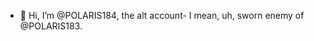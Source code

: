 - 👋 Hi, I’m @POLARIS184, the alt account- I mean, uh, sworn enemy of @POLARIS183.
<!---
POLARIS184/POLARIS184 is a ✨ special ✨ repository because its `README.md` (this file) appears on your GitHub profile.
You can click the Preview link to take a look at your changes.
--->
